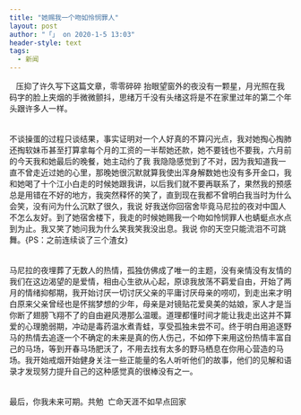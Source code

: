 ```yaml
---
title: "她赐我一个吻如怜悯罪人"
layout: post
author: "「」 on 2020-1-5 13:03"
header-style: text
tags:
  - 新闻
---
```


<head></head>
<body>
 <div align="left">
   &nbsp; &nbsp;压抑了许久写下这篇文章，零零碎碎 抬眼望窗外的夜没有一颗星，月光照在我码字的脸上夹烟的手微微颤抖，思绪万千没有头绪这将是不在家里过年的第二个年头跟许多人一样。 
 </div>
 <br> 
 <br> 
 <div align="left">
   不谈操蛋的过程只谈结果，事实证明对一个人好真的不算闪光点，我对她掏心掏肺还掏软妹币甚至打算拿每个月的工资的一半帮她还款，她不要钱也不要我，六月前的今天我和她最后的晚餐，她主动约了我 我隐隐感觉到了不对，因为我知道我一直不曾走近过她的心里，那晚她很沉默就算我使出浑身解数她也没有多开金口，我和她喝了十个江小白走的时候她跟我讲，以后我们就不要再联系了，果然我的预感总是用错在不好的地方，我突然释怀的笑了，直到现在我都不曾明白我当时为什么会笑，没有问为什么沉默了很久，我说 好我送你回宿舍毕竟马尼拉的夜对中国人不怎么友好。到了她宿舍楼下，我走的时候她赐我一个吻如怜悯罪人也蜻蜓点水点到为止。我又笑了她问我为什么笑我笑我没出息。我说 你的天空只能流泪不可跳舞。{PS：之前连续谈了三个渣女} 
 </div>
 <br> 
 <br> 
 <div align="left">
   马尼拉的夜埋葬了无数人的热情，孤独仿佛成了唯一的主题，没有亲情没有友情的我们在这边渴望的是爱情，相由心生欲从心起，原谅我放荡不羁爱自由，开始了两月的情绪抑郁期，我开始讨厌一切讨厌父亲的平庸讨厌母亲的唠叨，到走出来才明白原来父亲曾经也是怀揣梦想的少年，母亲是对镜贴花爱臭美的姑娘，家人才是当你断了翅膀飞翔不了的自由避风港那么温暖。道理都懂时间才能让我走出这并不算爱的心理脆弱期，冲动是毒药温水煮青蛙，享受孤独未尝不可。终于明白用追逐野马的热情去追逐一个不确定的未来是真的伤人伤己，不如停下来用这份热情丰富自己的马场，等到开春马场肥沃了，不用去找有太多的野马栖息在你用心营造的马场。我开始戒烟开始健身关注一些正能量的名人听听他们的故事，他们的见解和语录才发现努力提升自己的这种感觉真的很棒没有之一。 
 </div>
 <br> 
 <br> 
 <div align="left">
   最后，你我未来可期。共勉&nbsp;&nbsp;亡命天涯不如早点回家 
 </div>
 <br> 
 <br> 
 <br> 
 <br>
</body>


